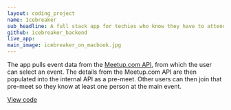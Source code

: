 ```yaml
---
layout: coding_project
name: Icebreaker
sub_headline: A full stack app for techies who know they have to attend networking events but are too scared to go on their own.
github: icebreaker_backend
live_app:
main_image: icebreaker_on_macbook.jpg
---
```


<!-- <a href="http://suzeshardlow.com/icebreaker">Launch app</a> -->

The app pulls event data from the [Meetup.com API](https://www.meetup.com/meetup_api), from which the user can select an event.  The details from the Meetup.com API are then populated into the internal API as a pre-meet.  Other users can then join that pre-meet so they know at least one person at the main event.

[View code](https://github.com/SuzeShardlow/icebreaker_backend)
